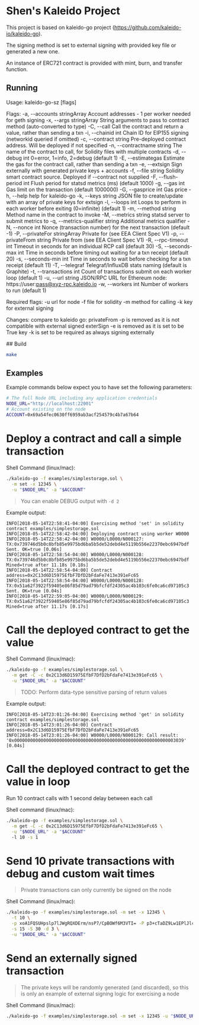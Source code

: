 # Shen's Kaleido Project

This project is based on kaleido-go project (https://github.com/kaleido-io/kaleido-go). 

The signing method is set to external signing with provided key file or generated a new one. 

An instance of ERC721 contract is provided with mint, burn, and transfer function. 



## Running

Usage:
  kaleido-go-sz [flags]

Flags:
  -a, --accounts stringArray       Account addresses - 1 per worker needed for geth signing
  -x, --args stringArray           String arguments to pass to contract method (auto-converted to type)
  -C, --call                       Call the contract and return a value, rather than sending a txn
  -i, --chainid int                Chain ID for EIP155 signing (networkid queried if omitted)
  -c, --contract string            Pre-deployed contract address. Will be deployed if not specified
  -n, --contractname string        The name of the contract to call, for Solidity files with multiple contracts
  -d, --debug int                  0=error, 1=info, 2=debug (default 1)
  -E, --estimategas                Estimate the gas for the contract call, rather than sending a txn
  -e, --extsign                    Sign externally with generated private keys + accounts
  -f, --file string                Solidity smart contract source. Deployed if --contract not supplied
  -F, --flush-period int           Flush period for statsd metrics (ms) (default 1000)
  -g, --gas int                    Gas limit on the transaction (default 1000000)
  -G, --gasprice int               Gas price
  -h, --help                       help for kaleido-go
  -k, --keys string                JSON file to create/update with an array of private keys for extsign
  -l, --loops int                  Loops to perform in each worker before exiting (0=infinite) (default 1)
  -m, --method string              Method name in the contract to invoke
  -M, --metrics string             statsd server to submit metrics to
  -q, --metrics-qualifier string   Additional metrics qualifier
  -N, --nonce int                  Nonce (transaction number) for the next transaction (default -1)
  -P, --privateFor stringArray     Private for (see EEA Client Spec V1)
  -p, --privateFrom string         Private from (see EEA Client Spec V1)
  -R, --rpc-timeout int            Timeout in seconds for an individual RCP call (default 30)
  -S, --seconds-max int            Time in seconds before timing out waiting for a txn receipt (default 20)
  -s, --seconds-min int            Time in seconds to wait before checking for a txn receipt (default 11)
  -T, --telegraf                   Telegraf/InfluxDB stats naming (default is Graphite)
  -t, --transactions int           Count of transactions submit on each worker loop (default 1)
  -u, --url string                 JSON/RPC URL for Ethereum node: https://user:pass@xyz-rpc.kaleido.io
  -w, --workers int                Number of workers to run (default 1)

Required flags:
  -u url for node
  -f file for solidity
  -m method for calling
  -k key for external signing

Changes:
  compare to kaleido go:
  privateFrom -p is removed as it is not compatible with external signed
  exterSign   -e is removed as it is set to be True 
  key         -k is set to be required as always signing externally


## Build

```sh
make
```

## Examples

Example commands below expect you to have set the following parameters:

```sh
# The full Node URL including any application credentials
NODE_URL="http://localhost:22001"
# Account existing on the node
ACCOUNT=0x69a54fec0630ff6959ab3acf254579c4b7a67b64
```

# Deploy a contract and call a simple transaction

Shell Command (linux/mac):

```sh
./kaleido-go -f examples/simplestorage.sol \
  -m set -x 12345 \
  -u "$NODE_URL" -a "$ACCOUNT"
```

> You can enable DEBUG output with `-d 2`

Example output:

```
INFO[2018-05-14T22:58:41-04:00] Exercising method 'set' in solidity contract examples/simplestorage.sol
INFO[2018-05-14T22:58:42-04:00] Deploying contract using worker W0000
INFO[2018-05-14T22:58:42-04:00] W0000/L0000/N000127: TX:0x739746d5b0c8bfb85e9975bd6ba5b5de52debd4e5119b556e22370ebc6947bdf Sent. OK=true [0.06s]
INFO[2018-05-14T22:58:54-04:00] W0000/L0000/N000128: TX:0x739746d5b0c8bfb85e9975bd6ba5b5de52debd4e5119b556e22370ebc6947bdf Mined=true after 11.18s [0.18s]
INFO[2018-05-14T22:58:54-04:00] Contract address=0x2C13d6D15975EfbF7DfD2bFdaFe7413e391eFc65
INFO[2018-05-14T22:58:54-04:00] W0000/L0000/N000128: TX:0x51a62f3922f59405e86f85d79ad79bfcfdf24305ac4b103c6fe0ca6cd97105c3 Sent. OK=true [0.04s]
INFO[2018-05-14T22:59:05-04:00] W0000/L0000/N000129: TX:0x51a62f3922f59405e86f85d79ad79bfcfdf24305ac4b103c6fe0ca6cd97105c3 Mined=true after 11.17s [0.17s]
```

# Call the deployed contract to get the value


Shell Command (linux/mac):

```sh
./kaleido-go -f examples/simplestorage.sol \
  -m get -C -c 0x2C13d6D15975EfbF7DfD2bFdaFe7413e391eFc65 \
  -u "$NODE_URL" -a "$ACCOUNT"
```

> TODO: Perform data-type sensitive parsing of return values

Example output:
```
INFO[2018-05-14T23:01:26-04:00] Exercising method 'get' in solidity contract examples/simplestorage.sol
INFO[2018-05-14T23:01:26-04:00] Contract address=0x2C13d6D15975EfbF7DfD2bFdaFe7413e391eFc65
INFO[2018-05-14T23:01:26-04:00] W0000/L0000/N000129: Call result: '0x0000000000000000000000000000000000000000000000000000000000003039' [0.04s]
```

# Call the deployed contract to get the value in loop

Run 10 contract calls with 1 second delay between each call

Shell command (linux/mac):

```sh
./kaleido-go -f examples/simplestorage.sol \
  -m get -C -c 0x2C13d6D15975EfbF7DfD2bFdaFe7413e391eFc65 \
  -u "$NODE_URL" -a "$ACCOUNT"
  -l 10 -s 1
```


# Send 10 private transactions with debug and custom wait times

> Private transactions can only currently be signed on the node

Shell Command (linux/mac):

```sh
./kaleido-go -f examples/simplestorage.sol -m set -x 12345 \
  -t 10 \
  -p xoA1FQSUHpslp7lJWgRQXDErm/nsP7/CpBOWf6M3VTI= -P p3+cTaDZ9Lw1EPlJlcM9hhezlXTqAEi6xi+LTDIdW2E= \
  -s 15 -S 30 -d 3 \
  -u "$NODE_URL" -a "$ACCOUNT"
```

# Send an externally signed transaction

> The private keys will be randomly generated (and discarded), so this is only an example of external signing logic for exercising a node

Shell Command (linux/mac):

```sh
./kaleido-go -f examples/simplestorage.sol -m set -x 12345 -u "$NODE_URL" -e
```

